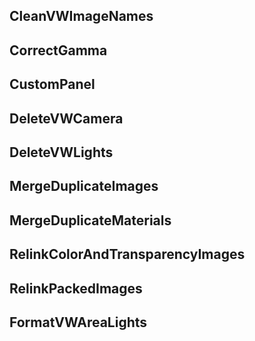 ## CleanVWImageNames

## CorrectGamma

## CustomPanel

## DeleteVWCamera

## DeleteVWLights

## MergeDuplicateImages

## MergeDuplicateMaterials

## RelinkColorAndTransparencyImages

## RelinkPackedImages

## FormatVWAreaLights